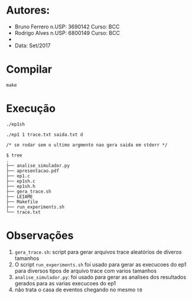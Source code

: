 # Autores:
 * Bruno Ferrero n.USP: 3690142  Curso: BCC
 * Rodrigo Alves n.USP: 6800149  Curso: BCC
 *
 * Data: Set/2017

# Compilar
	make

# Execução
	./ep1sh

	./ep1 1 trace.txt saida.txt d

	/* se rodar sem o ultimo argmento nao gera saida em stderr */

	$ tree
	.
	├── analise_simulador.py
	├── apresentacao.pdf
	├── ep1.c
	├── ep1sh.c
	├── ep1sh.h
	├── gera_trace.sh
	├── LEIAME
	├── Makefile
	├── run_experiments.sh
	└── trace.txt

# Observações
1. `gera_trace.sh`: script para gerar arquivos trace aleatórios de diveros tamanhos
2. O script `run_experiments.sh` foi usado para gerar as execucoes do ep1 para diversos tipos de arquivo trace com varios tamanhos
3. `analise_simulador.py`: foi usado para gerar as analises dos resultados gerados para as varias execucoes do ep1
4. não trata o casa de eventos chegando no mesmo `t0`
